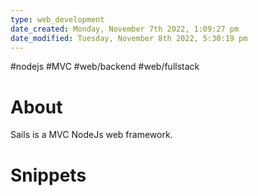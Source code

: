 ```yaml
---
type: web_development
date_created: Monday, November 7th 2022, 1:09:27 pm
date_modified: Tuesday, November 8th 2022, 5:30:19 pm
---
```

#nodejs #MVC #web/backend #web/fullstack 

# About
Sails is a MVC NodeJs web framework.

# Snippets
